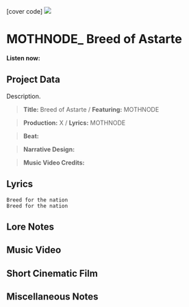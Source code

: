 [cover code] ![](57175019_319474918741616_8502199518755923887_n.jpg)

# MOTHNODE_ Breed of Astarte

**Listen now:** 

## Project Data

Description.

> **Title:** Breed of Astarte / **Featuring:** MOTHNODE

> **Production:** X / **Lyrics:** MOTHNODE

> **Beat:**

> **Narrative Design:**

> **Music Video Credits:**


## Lyrics

```
Breed for the nation
Breed for the nation

```

## Lore Notes

## Music Video

## Short Cinematic Film

## Miscellaneous Notes
